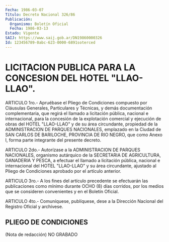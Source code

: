 ```yaml
---
Fecha: 1986-03-07
Título: Decreto Nacional 326/86
Publicación:
  Organismo: Boletín Oficial
  Fecha: 1986-03-13
Estado: Vigente
SAIJ: https://www.saij.gob.ar/DN19860000326
Id: 123456789-0abc-623-0000-6891soterced
---
```

# LICITACION PUBLICA PARA LA CONCESION DEL HOTEL "LLAO-LLAO".

<a id="1"></a>
ARTICULO 1ro.- Apruébase el Pliego de Condiciones compuesto por Cláusulas Generales, Particulares y Técnicas, y demás documentación  complementaria,  que  regirá el llamado a licitación pública,  nacional  e  internacional,  para   la  concesión  de  la explotación comercial y ejecución de obras del  HOTEL "LLAO-LLAO" y de su área circundante, propiedad de la ADMINISTRACION  DE  PARQUES NACIONALES,  emplazado  en  la  Ciudad  de SAN CARLOS DE BARILOCHE, PROVINCIA DE RIO NEGRO, que como Anexo I,  forma  parte  integrante del presente decreto.

<a id="2"></a>
ARTICULO  2do.-  Autorízase  a  la  ADMINISTRACION  DE PARQUES NACIONALES,  organismo  autárquico de la SECRETARIA DE AGRICULTURA, GANADERIA Y PESCA, a efectuar  el  llamado  a  licitación  pública, nacional    e   internacional  del  HOTEL  "LLAO-LLAO"  y  su  área circundante, ajustado  al  Pliego  de  Condiciones  aprobado por el artículo anterior.

<a id="3"></a>
ARTICULO  3ro.-  A  los  fines  del  artículo  precedente  se efectuarán  las  publicaciones  como  mínimo  durante OCHO (8) días corridos,  por los medios que se consideren convenientes  y  en  el Boletín Oficial.

<a id="4"></a>
ARTICULO  4to.-  Comuníquese,  publíquese, dese a la Dirección Nacional del Registro Oficial y archívese.

## PLIEGO DE CONDICIONES

<a id="1"></a>
(Nota de redacción) NO GRABADO